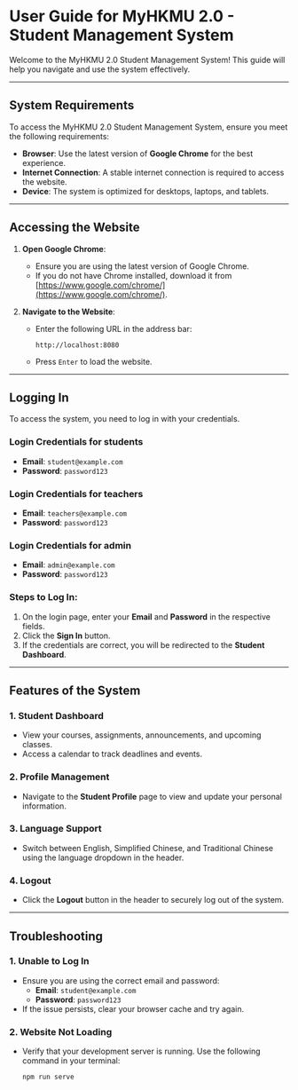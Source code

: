 # User Guide for MyHKMU 2.0 - Student Management System

Welcome to the MyHKMU 2.0 Student Management System! This guide will help you navigate and use the system effectively.

---

## **System Requirements**

To access the MyHKMU 2.0 Student Management System, ensure you meet the following requirements:

- **Browser**: Use the latest version of **Google Chrome** for the best experience.
- **Internet Connection**: A stable internet connection is required to access the website.
- **Device**: The system is optimized for desktops, laptops, and tablets.

---

## **Accessing the Website**

1. **Open Google Chrome**:

   - Ensure you are using the latest version of Google Chrome.
   - If you do not have Chrome installed, download it from [https://www.google.com/chrome/](https://www.google.com/chrome/).

2. **Navigate to the Website**:
   - Enter the following URL in the address bar:
     ```
     http://localhost:8080
     ```
   - Press `Enter` to load the website.

---

## **Logging In**

To access the system, you need to log in with your credentials.

### **Login Credentials for students**

- **Email**: `student@example.com`
- **Password**: `password123`

### **Login Credentials for teachers**

- **Email**: `teachers@example.com`
- **Password**: `password123`

### **Login Credentials for admin**

- **Email**: `admin@example.com`
- **Password**: `password123`

### **Steps to Log In**:

1. On the login page, enter your **Email** and **Password** in the respective fields.
2. Click the **Sign In** button.
3. If the credentials are correct, you will be redirected to the **Student Dashboard**.

---

## **Features of the System**

### **1. Student Dashboard**

- View your courses, assignments, announcements, and upcoming classes.
- Access a calendar to track deadlines and events.

### **2. Profile Management**

- Navigate to the **Student Profile** page to view and update your personal information.

### **3. Language Support**

- Switch between English, Simplified Chinese, and Traditional Chinese using the language dropdown in the header.

### **4. Logout**

- Click the **Logout** button in the header to securely log out of the system.

---

## **Troubleshooting**

### **1. Unable to Log In**

- Ensure you are using the correct email and password:
  - **Email**: `student@example.com`
  - **Password**: `password123`
- If the issue persists, clear your browser cache and try again.

### **2. Website Not Loading**

- Verify that your development server is running. Use the following command in your terminal:
  ```bash
  npm run serve
  ```
